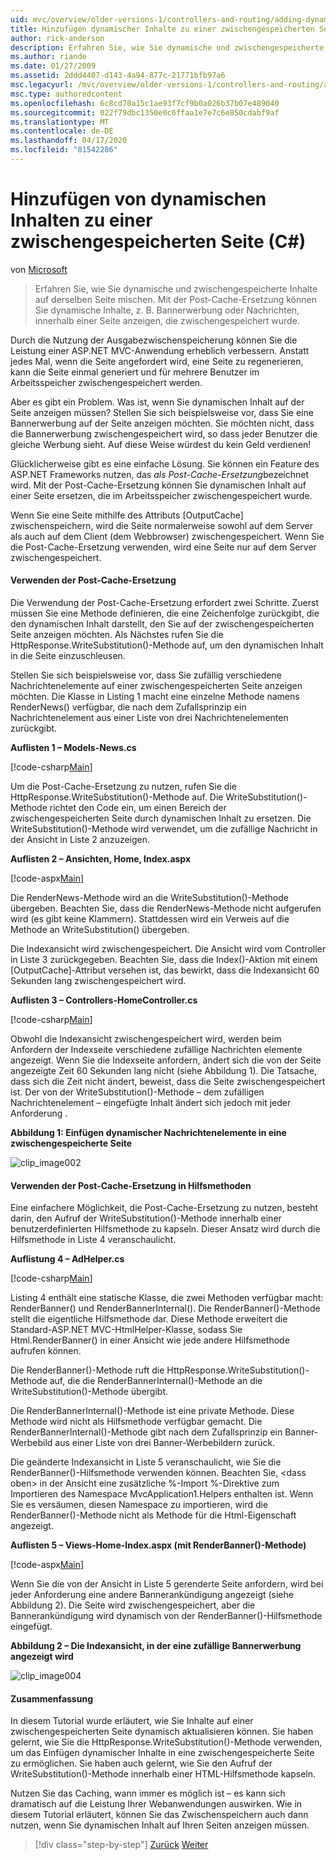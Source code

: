 ```yaml
---
uid: mvc/overview/older-versions-1/controllers-and-routing/adding-dynamic-content-to-a-cached-page-cs
title: Hinzufügen dynamischer Inhalte zu einer zwischengespeicherten Seite | Microsoft Docs
author: rick-anderson
description: Erfahren Sie, wie Sie dynamische und zwischengespeicherte Inhalte auf derselben Seite mischen. Post-Cache-Ersetzung ermöglicht es Ihnen, dynamische Inhalte anzuzeigen, wie Banner-Werbung o...
ms.author: riande
ms.date: 01/27/2009
ms.assetid: 2ddd4407-d143-4a94-877c-21771bfb97a6
msc.legacyurl: /mvc/overview/older-versions-1/controllers-and-routing/adding-dynamic-content-to-a-cached-page-cs
msc.type: authoredcontent
ms.openlocfilehash: 6c8cd70a15c1ae93f7cf9b0a026b37b07e489040
ms.sourcegitcommit: 022f79dbc1350e0c6ffaa1e7e7c6e850cdabf9af
ms.translationtype: MT
ms.contentlocale: de-DE
ms.lasthandoff: 04/17/2020
ms.locfileid: "81542286"
---
```

# <a name="adding-dynamic-content-to-a-cached-page-c"></a>Hinzufügen von dynamischen Inhalten zu einer zwischengespeicherten Seite (C#)

von [Microsoft](https://github.com/microsoft)

> Erfahren Sie, wie Sie dynamische und zwischengespeicherte Inhalte auf derselben Seite mischen. Mit der Post-Cache-Ersetzung können Sie dynamische Inhalte, z. B. Bannerwerbung oder Nachrichten, innerhalb einer Seite anzeigen, die zwischengespeichert wurde.

Durch die Nutzung der Ausgabezwischenspeicherung können Sie die Leistung einer ASP.NET MVC-Anwendung erheblich verbessern. Anstatt jedes Mal, wenn die Seite angefordert wird, eine Seite zu regenerieren, kann die Seite einmal generiert und für mehrere Benutzer im Arbeitsspeicher zwischengespeichert werden.

Aber es gibt ein Problem. Was ist, wenn Sie dynamischen Inhalt auf der Seite anzeigen müssen? Stellen Sie sich beispielsweise vor, dass Sie eine Bannerwerbung auf der Seite anzeigen möchten. Sie möchten nicht, dass die Bannerwerbung zwischengespeichert wird, so dass jeder Benutzer die gleiche Werbung sieht. Auf diese Weise würdest du kein Geld verdienen!

Glücklicherweise gibt es eine einfache Lösung. Sie können ein Feature des ASP.NET Frameworks nutzen, das *als Post-Cache-Ersetzung*bezeichnet wird. Mit der Post-Cache-Ersetzung können Sie dynamischen Inhalt auf einer Seite ersetzen, die im Arbeitsspeicher zwischengespeichert wurde.

Wenn Sie eine Seite mithilfe des Attributs [OutputCache] zwischenspeichern, wird die Seite normalerweise sowohl auf dem Server als auch auf dem Client (dem Webbrowser) zwischengespeichert. Wenn Sie die Post-Cache-Ersetzung verwenden, wird eine Seite nur auf dem Server zwischengespeichert.

#### <a name="using-post-cache-substitution"></a>Verwenden der Post-Cache-Ersetzung

Die Verwendung der Post-Cache-Ersetzung erfordert zwei Schritte. Zuerst müssen Sie eine Methode definieren, die eine Zeichenfolge zurückgibt, die den dynamischen Inhalt darstellt, den Sie auf der zwischengespeicherten Seite anzeigen möchten. Als Nächstes rufen Sie die HttpResponse.WriteSubstitution()-Methode auf, um den dynamischen Inhalt in die Seite einzuschleusen.

Stellen Sie sich beispielsweise vor, dass Sie zufällig verschiedene Nachrichtenelemente auf einer zwischengespeicherten Seite anzeigen möchten. Die Klasse in Listing 1 macht eine einzelne Methode namens RenderNews() verfügbar, die nach dem Zufallsprinzip ein Nachrichtenelement aus einer Liste von drei Nachrichtenelementen zurückgibt.

**Auflisten 1 – Models-News.cs**

[!code-csharp[Main](adding-dynamic-content-to-a-cached-page-cs/samples/sample1.cs)]

Um die Post-Cache-Ersetzung zu nutzen, rufen Sie die HttpResponse.WriteSubstitution()-Methode auf. Die WriteSubstitution()-Methode richtet den Code ein, um einen Bereich der zwischengespeicherten Seite durch dynamischen Inhalt zu ersetzen. Die WriteSubstitution()-Methode wird verwendet, um die zufällige Nachricht in der Ansicht in Liste 2 anzuzeigen.

**Auflisten 2 – Ansichten, Home, Index.aspx**

[!code-aspx[Main](adding-dynamic-content-to-a-cached-page-cs/samples/sample2.aspx)]

Die RenderNews-Methode wird an die WriteSubstitution()-Methode übergeben. Beachten Sie, dass die RenderNews-Methode nicht aufgerufen wird (es gibt keine Klammern). Stattdessen wird ein Verweis auf die Methode an WriteSubstitution() übergeben.

Die Indexansicht wird zwischengespeichert. Die Ansicht wird vom Controller in Liste 3 zurückgegeben. Beachten Sie, dass die Index()-Aktion mit einem [OutputCache]-Attribut versehen ist, das bewirkt, dass die Indexansicht 60 Sekunden lang zwischengespeichert wird.

**Auflisten 3 – Controllers-HomeController.cs**

[!code-csharp[Main](adding-dynamic-content-to-a-cached-page-cs/samples/sample3.cs)]

Obwohl die Indexansicht zwischengespeichert wird, werden beim Anfordern der Indexseite verschiedene zufällige Nachrichten elemente angezeigt. Wenn Sie die Indexseite anfordern, ändert sich die von der Seite angezeigte Zeit 60 Sekunden lang nicht (siehe Abbildung 1). Die Tatsache, dass sich die Zeit nicht ändert, beweist, dass die Seite zwischengespeichert ist. Der von der WriteSubstitution()-Methode – dem zufälligen Nachrichtenelement – eingefügte Inhalt ändert sich jedoch mit jeder Anforderung .

**Abbildung 1: Einfügen dynamischer Nachrichtenelemente in eine zwischengespeicherte Seite**

![clip_image002](adding-dynamic-content-to-a-cached-page-cs/_static/image1.jpg)

#### <a name="using-post-cache-substitution-in-helper-methods"></a>Verwenden der Post-Cache-Ersetzung in Hilfsmethoden

Eine einfachere Möglichkeit, die Post-Cache-Ersetzung zu nutzen, besteht darin, den Aufruf der WriteSubstitution()-Methode innerhalb einer benutzerdefinierten Hilfsmethode zu kapseln. Dieser Ansatz wird durch die Hilfsmethode in Liste 4 veranschaulicht.

**Auflistung 4 – AdHelper.cs**

[!code-csharp[Main](adding-dynamic-content-to-a-cached-page-cs/samples/sample4.cs)]

Listing 4 enthält eine statische Klasse, die zwei Methoden verfügbar macht: RenderBanner() und RenderBannerInternal(). Die RenderBanner()-Methode stellt die eigentliche Hilfsmethode dar. Diese Methode erweitert die Standard-ASP.NET MVC-HtmlHelper-Klasse, sodass Sie Html.RenderBanner() in einer Ansicht wie jede andere Hilfsmethode aufrufen können.

Die RenderBanner()-Methode ruft die HttpResponse.WriteSubstitution()-Methode auf, die die RenderBannerInternal()-Methode an die WriteSubstitution()-Methode übergibt.

Die RenderBannerInternal()-Methode ist eine private Methode. Diese Methode wird nicht als Hilfsmethode verfügbar gemacht. Die RenderBannerInternal()-Methode gibt nach dem Zufallsprinzip ein Banner-Werbebild aus einer Liste von drei Banner-Werbebildern zurück.

Die geänderte Indexansicht in Liste 5 veranschaulicht, wie Sie die RenderBanner()-Hilfsmethode verwenden können. Beachten Sie, &lt;dass oben&gt; in der Ansicht eine zusätzliche %-Import %-Direktive zum Importieren des Namespace MvcApplication1.Helpers enthalten ist. Wenn Sie es versäumen, diesen Namespace zu importieren, wird die RenderBanner()-Methode nicht als Methode für die Html-Eigenschaft angezeigt.

**Auflisten 5 – Views-Home-Index.aspx (mit RenderBanner()-Methode)**

[!code-aspx[Main](adding-dynamic-content-to-a-cached-page-cs/samples/sample5.aspx)]

Wenn Sie die von der Ansicht in Liste 5 gerenderte Seite anfordern, wird bei jeder Anforderung eine andere Bannerankündigung angezeigt (siehe Abbildung 2). Die Seite wird zwischengespeichert, aber die Bannerankündigung wird dynamisch von der RenderBanner()-Hilfsmethode eingefügt.

**Abbildung 2 – Die Indexansicht, in der eine zufällige Bannerwerbung angezeigt wird**

![clip_image004](adding-dynamic-content-to-a-cached-page-cs/_static/image2.jpg)

#### <a name="summary"></a>Zusammenfassung

In diesem Tutorial wurde erläutert, wie Sie Inhalte auf einer zwischengespeicherten Seite dynamisch aktualisieren können. Sie haben gelernt, wie Sie die HttpResponse.WriteSubstitution()-Methode verwenden, um das Einfügen dynamischer Inhalte in eine zwischengespeicherte Seite zu ermöglichen. Sie haben auch gelernt, wie Sie den Aufruf der WriteSubstitution()-Methode innerhalb einer HTML-Hilfsmethode kapseln.

Nutzen Sie das Caching, wann immer es möglich ist – es kann sich dramatisch auf die Leistung Ihrer Webanwendungen auswirken. Wie in diesem Tutorial erläutert, können Sie das Zwischenspeichern auch dann nutzen, wenn Sie dynamischen Inhalt auf Ihren Seiten anzeigen müssen.

> [!div class="step-by-step"]
> [Zurück](improving-performance-with-output-caching-cs.md)
> [Weiter](creating-a-controller-cs.md)
